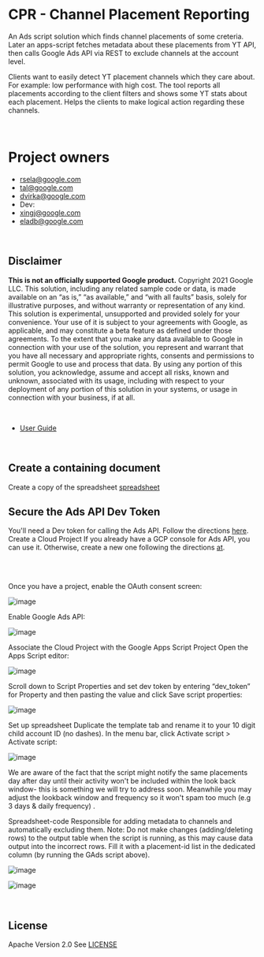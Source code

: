 


# CPR - Channel Placement Reporting

An Ads script solution which finds channel placements of some creteria.
Later an apps-script fetches metadata about these placements from YT API, then calls Google Ads API via REST to exclude channels at the account level. 


Clients want to easily detect YT placement channels which they care about. For example: low performance with high cost.
The tool reports all placements according to the client filters and shows some YT stats about each placement.
Helps the clients to make logical action regarding these channels.

</br>

# Project owners
- rsela@google.com
- tal@google.com
- dvirka@google.com
- Dev: 
- xingj@google.com
- eladb@google.com

</br>




## Disclaimer

**This is not an officially supported Google product.**
Copyright 2021 Google LLC. This solution, including any related sample code or data, is made available on an “as is,” “as available,” and “with all faults” basis, solely for illustrative purposes, and without warranty or representation of any kind. This solution is experimental, unsupported and provided solely for your convenience. Your use of it is subject to your agreements with Google, as applicable, and may constitute a beta feature as defined under those agreements.  To the extent that you make any data available to Google in connection with your use of the solution, you represent and warrant that you have all necessary and appropriate rights, consents and permissions to permit Google to use and process that data.  By using any portion of this solution, you acknowledge, assume and accept all risks, known and unknown, associated with its usage, including with respect to your deployment of any portion of this solution in your systems, or usage in connection with your business, if at all.


</br>

* [User Guide](https://docs.google.com/document/d/1NJWg1qfvxRiELdXGURPBgYUyPwdk26Nuxnxjf4k1EkY/edit?usp=sharing)

</br>



## Create a containing document
Create a copy of the spreadsheet [spreadsheet](https://docs.google.com/spreadsheets/d/1LOIr41kw7oSCRTLanWK6rb5cguHFWzns4pIP3ix32EE/copy)



## Secure the Ads API Dev Token
You'll need a Dev token for calling the Ads API. Follow the directions [here](https://developers.google.com/google-ads/api/docs/first-call/dev-token).
Create a Cloud Project
If you already have a GCP console for Ads API, you can use it.  Otherwise, create a new one following the directions [at](https://developers.google.com/google-ads/api/docs/first-call/oauth-cloud-project).

</br>
</br>


Once you have a project, enable the OAuth consent screen:

![image](/src/2022-05-16_23-53.png)


Enable Google Ads API:

![image](/src/2022-05-16_23-54.png)

Associate the Cloud Project with the Google Apps Script Project
Open the Apps Script editor:


![image](/src/2022-05-16_23-54_1.png)


Scroll down to Script Properties and set dev token by entering “dev_token” for Property and then pasting the value and click Save script properties: 

![image](/src/2022-05-16_23-55.png)

Set up spreadsheet
Duplicate the template tab and rename it to your 10 digit child account ID (no dashes). 
In the menu bar, click Activate script > Activate script:

![image](/src/2022-05-16_23-57.png)


We are aware of the fact that the script might notify the same placements day after day until their activity won't be included within the look back window- this is something we will try to address soon. Meanwhile you may adjust the lookback window and frequency so it won't spam too much (e.g 3 days & daily frequency) . 
 
Spreadsheet-code
Responsible for adding metadata to channels and automatically excluding them.
Note: Do not make changes (adding/deleting rows) to the output table when the script is running, as this may cause data output into the incorrect rows.
Fill it with a placement-id list in the dedicated column (by running the GAds script above). 


![image](/src/2022-05-16_23-56_2.png)

![image](/src/2022-05-16_23-56_1.png)



</br>


## License
Apache Version 2.0
See [LICENSE](LICENSE)

